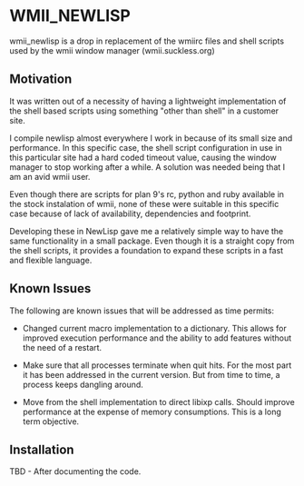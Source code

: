 WMII_NEWLISP
===========
 
wmii_newlisp is a drop in replacement of the wmiirc files and shell scripts 
used by the wmii window manager (wmii.suckless.org)

Motivation
----------

It was written out of a necessity of having a lightweight implementation
of the shell based scripts using something "other than shell"
in a customer site. 

I compile newlisp almost everywhere I work in because of its 
small size and performance.  In this specific case, the shell script 
configuration in use in this particular site had a hard coded timeout value, 
causing the window manager to stop working after a while.  A solution
was needed being that I am an avid wmii user. 

Even though there are scripts for plan 9's rc, python and ruby available
in the stock instalation of wmii,  none of these were suitable in this specific 
case because of lack of availability, dependencies  and footprint. 

Developing these in NewLisp gave me a relatively simple way to have the
same functionality in a small package. Even though it is a straight copy
from the shell scripts, it provides a foundation to expand these scripts
in a fast and flexible language.

Known Issues
------------

The following are known issues that will be addressed as time permits:

* Changed current macro implementation to a dictionary. This allows
for improved execution performance and the ability to add 
features without the need of a restart.

* Make sure that all processes terminate when quit hits. For the 
most part it has been addressed in the current version. But from 
time to time, a process keeps dangling around.

* Move from the shell implementation to direct libixp calls. Should improve
performance at the expense of memory consumptions. This is a long term
objective. 


Installation 
------------
TBD - After documenting the code.
